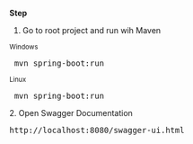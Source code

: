 <b>Step</b>
1. Go to root project and run wih Maven 
<p><small>Windows</small></p>
<span><pre> mvn spring-boot:run</pre></span>
<p><small>Linux</small></p>
<span><pre> mvn spring-boot:run</pre></span>
2. Open Swagger Documentation <pre>http://localhost:8080/swagger-ui.html</pre>
  
